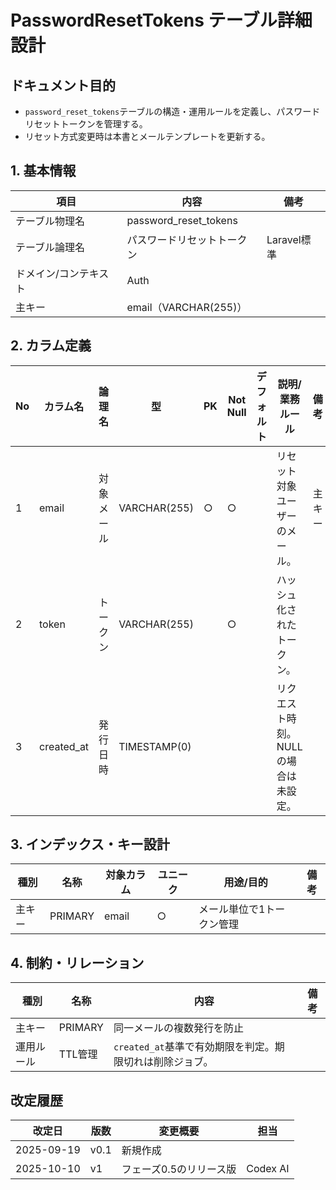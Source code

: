# PasswordResetTokens テーブル詳細設計

## ドキュメント目的
- `password_reset_tokens`テーブルの構造・運用ルールを定義し、パスワードリセットトークンを管理する。
- リセット方式変更時は本書とメールテンプレートを更新する。

## 1. 基本情報
| 項目 | 内容 | 備考 |
|---|---|---|
| テーブル物理名 | password_reset_tokens |  |
| テーブル論理名 | パスワードリセットトークン | Laravel標準 |
| ドメイン/コンテキスト | Auth |  |
| 主キー | email（VARCHAR(255)） |  |

## 2. カラム定義
| No | カラム名 | 論理名 | 型 | PK | Not Null | デフォルト | 説明/業務ルール | 備考 |
|---|---|---|---|---|---|---|---|---|
| 1 | email | 対象メール | VARCHAR(255) | ○ | ○ |  | リセット対象ユーザーのメール。 | 主キー |
| 2 | token | トークン | VARCHAR(255) |  | ○ |  | ハッシュ化されたトークン。 |  |
| 3 | created_at | 発行日時 | TIMESTAMP(0) |  |  |  | リクエスト時刻。NULLの場合は未設定。 |  |

## 3. インデックス・キー設計
| 種別 | 名称 | 対象カラム | ユニーク | 用途/目的 | 備考 |
|---|---|---|---|---|---|
| 主キー | PRIMARY | email | ○ | メール単位で1トークン管理 |  |

## 4. 制約・リレーション
| 種別 | 名称 | 内容 | 備考 |
|---|---|---|---|
| 主キー | PRIMARY | 同一メールの複数発行を防止 |  |
| 運用ルール | TTL管理 | `created_at`基準で有効期限を判定。期限切れは削除ジョブ。 |  |

## 改定履歴
| 改定日 | 版数 | 変更概要 | 担当 |
|---|---|---|---|
| 2025-09-19 | v0.1 | 新規作成 |  |
| 2025-10-10 | v1 | フェーズ0.5のリリース版 | Codex AI |